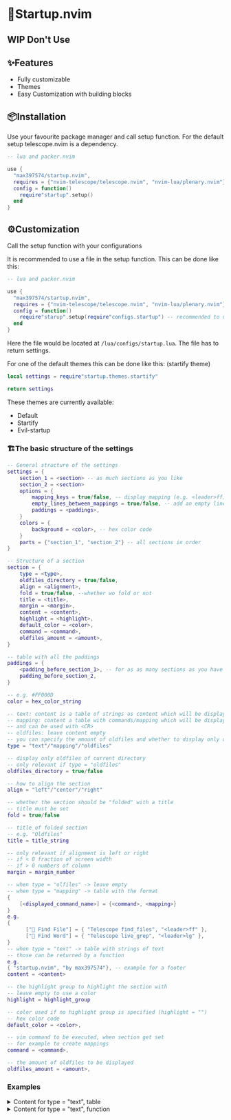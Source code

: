 # 🔧Startup.nvim

## WIP Don't Use

✨Features
--------

* Fully customizable
* Themes
* Easy Customization with building blocks

📦Installation
------------
Use your favourite package manager and call setup function.
For the default setup telescope.nvim is a dependency.
```lua
-- lua and packer.nvim

use {
  "max397574/startup.nvim",
  requires = {"nvim-telescope/telescope.nvim", "nvim-lua/plenary.nvim"}
  config = function()
    require"startup".setup()
  end
}
```

⚙️Customization
-------------
<!-- NOTE: -->
<!-- ???See wiki -->

Call the setup function with your configurations

It is recommended to use a file in the setup function. This can be done like this:

```lua
-- lua and packer.nvim

use {
  "max397574/startup.nvim",
  requires = {"nvim-telescope/telescope.nvim", "nvim-lua/plenary.nvim"}
  config = function()
    require"starup".setup(require"configs.startup") -- recommended to use a file for this
  end
}
```

Here the file would be located at `/lua/configs/startup.lua`.
The file has to return settings.

For one of the default themes this can be done like this: (startify theme)

```lua
local settings = require"startup.themes.startify"

return settings
```
<!-- NOTE: update this -->
These themes are currently available:

* Default
* Startify
* Evil-startup

### 🏗️The basic structure of the settings

```lua
-- General structure of the settings
settings = {
    section_1 = <section> -- as much sections as you like
    section_2 = <section>
    options = {
        mapping_keys = true/false, -- display mapping (e.g. <leader>ff)
        empty_lines_between_mappings = true/false, -- add an empty line between mapping/commands
        paddings = <paddings>,
    }
    colors = {
        background = <color>, -- hex color code
    }
    parts = {"section_1", "section_2"} -- all sections in order
}

-- Structure of a section
section = {
    type = <type>,
    oldfiles_directory = true/false,
    align = <alignment>,
    fold = true/false, --whether wo fold or not
    title = <title>,
    margin = <margin>,
    content = <content>,
    highlight = <highlight>,
    default_color = <color>,
    command = <command>,
    oldfiles_amount = <amount>,
}

-- table with all the paddings
paddings = {
    <padding_before_section_1>, -- for as as many sections as you have
    padding_before_section_2,
}

-- e.g. #FF000D
color = hex_color_string

-- text: content is a table of strings as content which will be displayed
-- mapping: content a table with commands/mapping which will be displayed
-- and can be used with <CR>
-- oldfiles: leave content empty
-- you can specify the amount of oldfiles and whether to display only one from the current directory
type = "text"/"mapping"/"oldfiles"

-- display only oldfiles of current directory
-- only relevant if type = "oldfiles"
oldfiles_directory = true/false 

-- how to align the section
align = "left"/"center"/"right"

-- whether the section should be "folded" with a title
-- title must be set
fold = true/false

-- title of folded section
-- e.g. "Oldfiles"
title = title_string

-- only relevant if alignment is left or right
-- if < 0 fraction of screen width
-- if > 0 numbers of column
margin = margin_number

-- when type = "olfiles" -> leave empty
-- when type = "mapping" -> table with the format
{
    [<displayed_command_name>] = {<command>, <mapping>}
}
e.g.
{
      [" Find File"] = { "Telescope find_files", "<leader>ff" },
      [" Find Word"] = { "Telescope live_grep", "<leader>lg" },
}
-- when type = "text" -> table with strings of text
-- those can be returned by a function
e.g.
{ "startup.nvim", "by max397574"}, -- example for a footer
content = <content>

-- the highlight group to highlight the section with
-- leave empty to use a color
highlight = highlight_group

-- color used if no highlight group is specified (highlight = "")
-- hex color code
default_color = <color>,

-- vim command to be executed, when section get set
-- for example to create mappings
command = <command>,

-- the amount of oldfiles to be displayed
oldfiles_amount = <amount>,
```
### Examples
<details>
<summary>
Content for type = "text", table
</summary>
<p>
```lua
content = {
    "This is:",
    "Startup.nvim",
    "by max397574"
}
```
</p>
</details>
<details>
<summary>
Content for type = "text", function
</summary>
<p>
```lua
content = function()
    local clock = " " .. os.date "%H:%M"
    local date = " " .. os.date "%d-%m-%y"
    return {clock,date}
end
```
</p>
</details>
